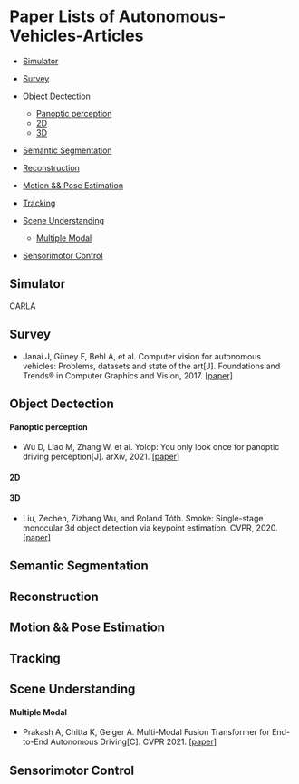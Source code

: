 # Paper Lists of Autonomous-Vehicles-Articles
- [Simulator](#Simulator)
- [Survey](#Survey)
- [Object Dectection](#Object-Dectection)
  - [Panoptic perception](#Panoptic-perception)
  - [2D](#2D)
  - [3D](#3D)

- [Semantic Segmentation](#Semantic-Segmentation)
- [Reconstruction](#Reconstruction)
- [Motion && Pose Estimation](#Motion-Pose-Estimation)
- [Tracking](#Tracking)
- [Scene Understanding](#Scene-Understanding)
  - [Multiple Modal](#Multiple-Modal)

- [Sensorimotor Control](#Sensorimotor-Control)


## Simulator

CARLA

## Survey

- Janai J, Güney F, Behl A, et al. Computer vision for autonomous vehicles: Problems, datasets and state of the art[J]. Foundations and Trends® in Computer Graphics and Vision, 2017. [[paper]](https://arxiv.org/pdf/1704.05519.pdf)


## Object Dectection

#### Panoptic perception

- Wu D, Liao M, Zhang W, et al. Yolop: You only look once for panoptic driving perception[J]. arXiv, 2021. [[paper]](https://arxiv.org/pdf/2108.11250.pdf)

#### 2D

#### 3D

- Liu, Zechen, Zizhang Wu, and Roland Tóth. Smoke: Single-stage monocular 3d object detection via keypoint estimation. CVPR, 2020. [[paper]](https://arxiv.org/abs/2002.10111)

## Semantic Segmentation

## Reconstruction

## Motion && Pose Estimation

## Tracking

## Scene Understanding

#### Multiple Modal

- Prakash A, Chitta K, Geiger A. Multi-Modal Fusion Transformer for End-to-End Autonomous Driving[C]. CVPR 2021. [[paper]](https://arxiv.org/abs/2104.09224.pdf)

## Sensorimotor Control
